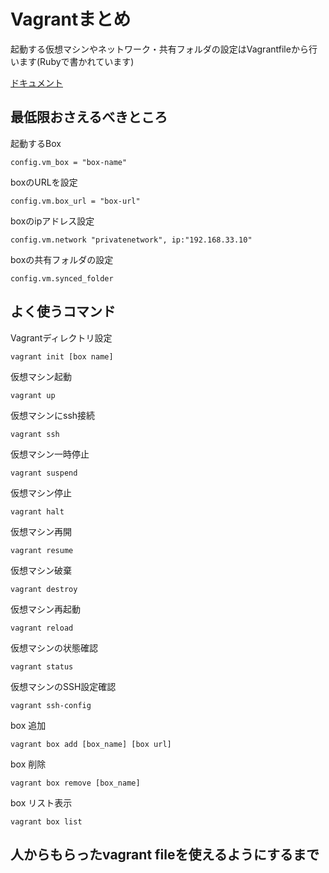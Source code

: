 # Vagrantまとめ
起動する仮想マシンやネットワーク・共有フォルダの設定はVagrantfileから行います(Rubyで書かれています)

[ドキュメント](http://docs.vagrantup.com/v2/vagrantfile/index.html)

## 最低限おさえるべきところ
起動するBox
```
config.vm_box = "box-name"
```
boxのURLを設定
```
config.vm.box_url = "box-url"
```
boxのipアドレス設定
```
config.vm.network "privatenetwork", ip:"192.168.33.10"
```
boxの共有フォルダの設定
```
config.vm.synced_folder
```

## よく使うコマンド
Vagrantディレクトリ設定
```
vagrant init [box name]
```
仮想マシン起動
```
vagrant up
```
仮想マシンにssh接続
```
vagrant ssh
```
仮想マシン一時停止
```
vagrant suspend
```
仮想マシン停止
```
vagrant halt
```
仮想マシン再開
```
vagrant resume
```
仮想マシン破棄
```
vagrant destroy
```
仮想マシン再起動
```
vagrant reload
```
仮想マシンの状態確認
```
vagrant status
```
仮想マシンのSSH設定確認
```
vagrant ssh-config
```
box 追加
```
vagrant box add [box_name] [box url]
```
box 削除
```
vagrant box remove [box_name]
```
box リスト表示
```
vagrant box list
```

## 人からもらったvagrant fileを使えるようにするまで
